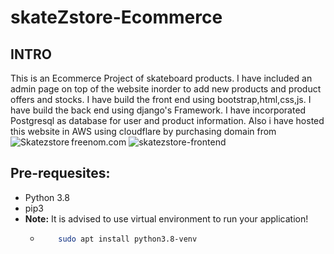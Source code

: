# skateZstore-Ecommerce
## INTRO
This is an Ecommerce Project of skateboard products.
I have included an admin page on top of the website inorder to add new products and product offers and stocks.
I have build the front end using bootstrap,html,css,js.
I have build the back end using django's Framework.
I have incorporated Postgresql as database for user and product information.
Also i have hosted this website in AWS using cloudflare by purchasing domain from freenom.com
<a href="https://ibb.co/dJyhKC9"><img src="https://i.ibb.co/dJyhKC9/Screenshot-from-2023-07-03-11-56-55.png" alt="Skatezstore" border="" align="left" ></a>
![skatezstore-frontend](https://i.ibb.co/dJyhKC9/Screenshot-from-2023-07-03-11-56-55.png)
## Pre-requesites:
- Python 3.8
- pip3
- **Note:** It is advised to use virtual environment to run your application!
  - ```bash
        sudo apt install python3.8-venv
    ```
